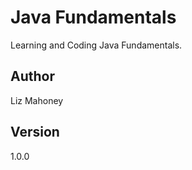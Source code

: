 # Java Fundamentals
Learning and Coding Java Fundamentals. 

## Author

Liz Mahoney

## Version

1.0.0



